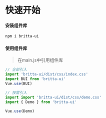 # 快速开始

#### 安装组件库
```bash
npm i britta-ui
```

#### 使用组件库
> 在main.js中引用组件库

```javascript
// 全部引入
import 'britta-ui/dist/css/index.css'
import BUI from 'britta-ui'
Vue.use(BUI)

// 按需引入
import import 'britta-ui/dist/css/demo.css'
import { Demo } from 'britta-ui'

Vue.use(Demo)
```

